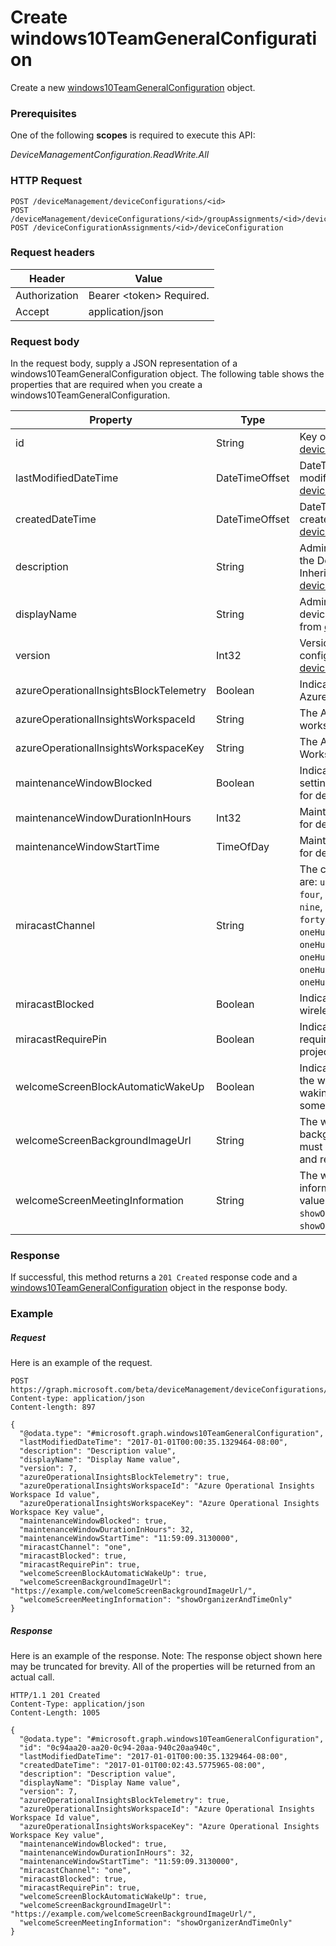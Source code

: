 ﻿# Create windows10TeamGeneralConfiguration
Create a new [windows10TeamGeneralConfiguration](../resources/intune_deviceconfig_windows10TeamGeneralConfiguration.md) object.
### Prerequisites
One of the following **scopes** is required to execute this API:

*DeviceManagementConfiguration.ReadWrite.All*
### HTTP Request
<!-- {
  "blockType": "ignored"
}
-->
```http
POST /deviceManagement/deviceConfigurations/<id>
POST /deviceManagement/deviceConfigurations/<id>/groupAssignments/<id>/deviceConfiguration
POST /deviceConfigurationAssignments/<id>/deviceConfiguration
```

### Request headers
|Header|Value|
|---|---|
|Authorization|Bearer &lt;token&gt; Required.|
|Accept|application/json|

### Request body
In the request body, supply a JSON representation of a windows10TeamGeneralConfiguration object.
The following table shows the properties that are required when you create a windows10TeamGeneralConfiguration.

|Property|Type|Description|
|---|---|---|
|id|String|Key of the entity. Inherited from [deviceConfiguration](intune_deviceconfig_deviceConfiguration.md).|
|lastModifiedDateTime|DateTimeOffset|DateTime the object was last modified. Inherited from [deviceConfiguration](intune_deviceconfig_deviceConfiguration.md).|
|createdDateTime|DateTimeOffset|DateTime the object was created. Inherited from [deviceConfiguration](intune_deviceconfig_deviceConfiguration.md).|
|description|String|Admin provided description of the Device Configuration. Inherited from [deviceConfiguration](intune_deviceconfig_deviceConfiguration.md).|
|displayName|String|Admin provided name of the device configuration. Inherited from [deviceConfiguration](intune_deviceconfig_deviceConfiguration.md).|
|version|Int32|Version of the device configuration. Inherited from [deviceConfiguration](intune_deviceconfig_deviceConfiguration.md).|
|azureOperationalInsightsBlockTelemetry|Boolean|Indicates whether or not to Block Azure Operational Insights.|
|azureOperationalInsightsWorkspaceId|String|The Azure Operational Insights workspace id.|
|azureOperationalInsightsWorkspaceKey|String|The Azure Operational Insights Workspace key.|
|maintenanceWindowBlocked|Boolean|Indicates whether or not to Block setting a maintenance window for device updates.|
|maintenanceWindowDurationInHours|Int32|Maintenance window duration for device updates.|
|maintenanceWindowStartTime|TimeOfDay|Maintenance window start time for device updates.|
|miracastChannel|String|The channel. Possible values are: `userDefined`, `one`, `two`, `three`, `four`, `five`, `six`, `seven`, `eight`, `nine`, `ten`, `eleven`, `thirtySix`, `forty`, `fortyFour`, `fortyEight`, `oneHundredFortyNine`, `oneHundredFiftyThree`, `oneHundredFiftySeven`, `oneHundredSixtyOne`, `oneHundredSixtyFive`.|
|miracastBlocked|Boolean|Indicates whether or not to Block wireless projection.|
|miracastRequirePin|Boolean|Indicates whether or not to require a pin for wireless projection.|
|welcomeScreenBlockAutomaticWakeUp|Boolean|Indicates whether or not to Block the welcome screen from waking up automatically when someone enters the room.|
|welcomeScreenBackgroundImageUrl|String|The welcome screen background image URL. The URL must use the HTTPS protocol and return a PNG image.|
|welcomeScreenMeetingInformation|String|The welcome screen meeting information shown. Possible values are: `userDefined`, `showOrganizerAndTimeOnly`, `showOrganizerAndTimeAndSubject`.|



### Response
If successful, this method returns a `201 Created` response code and a [windows10TeamGeneralConfiguration](../resources/intune_deviceconfig_windows10TeamGeneralConfiguration.md) object in the response body.

### Example
##### Request
Here is an example of the request.
```http
POST https://graph.microsoft.com/beta/deviceManagement/deviceConfigurations/<id>
Content-type: application/json
Content-length: 897

{
  "@odata.type": "#microsoft.graph.windows10TeamGeneralConfiguration",
  "lastModifiedDateTime": "2017-01-01T00:00:35.1329464-08:00",
  "description": "Description value",
  "displayName": "Display Name value",
  "version": 7,
  "azureOperationalInsightsBlockTelemetry": true,
  "azureOperationalInsightsWorkspaceId": "Azure Operational Insights Workspace Id value",
  "azureOperationalInsightsWorkspaceKey": "Azure Operational Insights Workspace Key value",
  "maintenanceWindowBlocked": true,
  "maintenanceWindowDurationInHours": 32,
  "maintenanceWindowStartTime": "11:59:09.3130000",
  "miracastChannel": "one",
  "miracastBlocked": true,
  "miracastRequirePin": true,
  "welcomeScreenBlockAutomaticWakeUp": true,
  "welcomeScreenBackgroundImageUrl": "https://example.com/welcomeScreenBackgroundImageUrl/",
  "welcomeScreenMeetingInformation": "showOrganizerAndTimeOnly"
}
```

##### Response
Here is an example of the response. Note: The response object shown here may be truncated for brevity. All of the properties will be returned from an actual call.
```http
HTTP/1.1 201 Created
Content-Type: application/json
Content-Length: 1005

{
  "@odata.type": "#microsoft.graph.windows10TeamGeneralConfiguration",
  "id": "0c94aa20-aa20-0c94-20aa-940c20aa940c",
  "lastModifiedDateTime": "2017-01-01T00:00:35.1329464-08:00",
  "createdDateTime": "2017-01-01T00:02:43.5775965-08:00",
  "description": "Description value",
  "displayName": "Display Name value",
  "version": 7,
  "azureOperationalInsightsBlockTelemetry": true,
  "azureOperationalInsightsWorkspaceId": "Azure Operational Insights Workspace Id value",
  "azureOperationalInsightsWorkspaceKey": "Azure Operational Insights Workspace Key value",
  "maintenanceWindowBlocked": true,
  "maintenanceWindowDurationInHours": 32,
  "maintenanceWindowStartTime": "11:59:09.3130000",
  "miracastChannel": "one",
  "miracastBlocked": true,
  "miracastRequirePin": true,
  "welcomeScreenBlockAutomaticWakeUp": true,
  "welcomeScreenBackgroundImageUrl": "https://example.com/welcomeScreenBackgroundImageUrl/",
  "welcomeScreenMeetingInformation": "showOrganizerAndTimeOnly"
}
```



